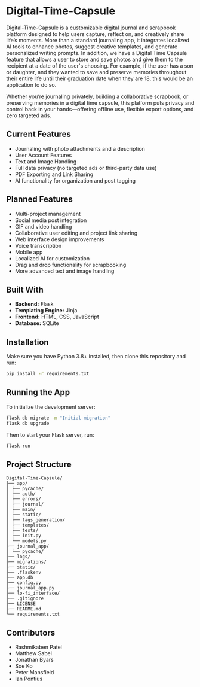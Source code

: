 # Digital-Time-Capsule

Digital-Time-Capsule is a customizable digital journal and scrapbook platform designed to help users capture, reflect on, and creatively share life’s moments. More than a standard journaling app, it integrates localized AI tools to enhance photos, suggest creative templates, and generate personalized writing prompts. In addition, we have a Digital Time Capsule feature that allows a user to store and save photos and give them to the recipient at a date of the user's choosing. For example, if the user has a son or daughter, and they wanted to save and preserve memories throughout their entire life until their graduation date when they are 18, this would be an application to do so. 

Whether you’re journaling privately, building a collaborative scrapbook, or preserving memories in a digital time capsule, this platform puts privacy and control back in your hands—offering offline use, flexible export options, and zero targeted ads.

## Current Features

-  Journaling with photo attachments and a description
-  User Account Features
-  Text and Image Handling
-  Full data privacy (no targeted ads or third-party data use)  
-  PDF Exporting and Link Sharing 
-  AI functionality for organization and post tagging

## Planned Features

- Multi-project management  
- Social media post integration  
- GIF and video handling  
- Collaborative user editing and project link sharing  
- Web interface design improvements  
- Voice transcription  
- Mobile app
- Localized AI for customization  
- Drag and drop functionality for scrapbooking  
- More advanced text and image handling  

## Built With

- **Backend:** Flask  
- **Templating Engine:** Jinja  
- **Frontend:** HTML, CSS, JavaScript  
- **Database:** SQLite

## Installation

Make sure you have Python 3.8+ installed, then clone this repository and run:

```bash
pip install -r requirements.txt
```
## Running the App

To initialize the development server:

```bash
flask db migrate -m "Initial migration"
flask db upgrade
```

Then to start your Flask server, run:
```bash
flask run
```

## Project Structure
```
Digital-Time-Capsule/
├── app/
│ ├── pycache/
│ ├── auth/
│ ├── errors/
│ ├── journal/
│ ├── main/
│ ├── static/
│ ├── tags_generation/
│ ├── templates/
│ ├── tests/
│ ├── init.py
│ └── models.py
├── journal_app/
│ └── pycache/
├── logs/
├── migrations/
├── static/
├── .flaskenv
├── app.db
├── config.py
├── journal_app.py
├── lo-fi_interface/
├── .gitignore
├── LICENSE
├── README.md
└── requirements.txt
```
## Contributors

- Rashmikaben Patel  
- Matthew Sabel  
- Jonathan Byars  
- Soe Ko  
- Peter Mansfield  
- Ian Pontius



